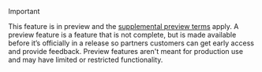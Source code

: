 > [!IMPORTANT]
> This feature is in preview and the [supplemental preview terms](https://dynamics.microsoft.com/legaldocs/supp-dynamics365-preview/) apply. A preview feature is a feature that is not complete, but is made available before it’s officially in a release so partners customers can get early access and provide feedback. Preview features aren't meant for production use and may have limited or restricted functionality.